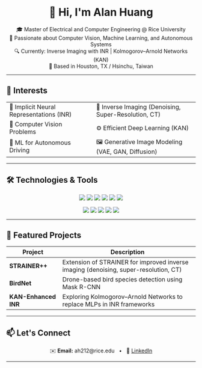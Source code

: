 <h1 align="center">👋 Hi, I'm Alan Huang</h1>

<p align="center">
🎓 Master of Electrical and Computer Engineering @ Rice University  
<br>
🧠 Passionate about Computer Vision, Machine Learning, and Autonomous Systems  
<br>
🔍 Currently: Inverse Imaging with INR | Kolmogorov–Arnold Networks (KAN)  
<br>
📍 Based in Houston, TX / Hsinchu, Taiwan  
</p>

---

## 🔭 Interests
<table>
  <tr>
    <td>📌 Implicit Neural Representations (INR)</td>
    <td>🩻 Inverse Imaging (Denoising, Super-Resolution, CT)</td>
  </tr>
  <tr>
    <td>🧠 Computer Vision Problems</td>
    <td>⚙️ Efficient Deep Learning (KAN)</td>
  </tr>
  <tr>
    <td>🚗 ML for Autonomous Driving</td>
    <td>🖼️ Generative Image Modeling (VAE, GAN, Diffusion)</td>
  </tr>
</table>

---

## 🛠️ Technologies & Tools
<p align="center">
  <img src="https://img.shields.io/badge/Python-3670A0?style=for-the-badge&logo=python&logoColor=white"/>
  <img src="https://img.shields.io/badge/C++-00599C?style=for-the-badge&logo=cplusplus&logoColor=white"/>
  <img src="https://img.shields.io/badge/MATLAB-orange?style=for-the-badge&logo=mathworks&logoColor=white"/>
  <img src="https://img.shields.io/badge/PyTorch-EE4C2C?style=for-the-badge&logo=pytorch&logoColor=white"/>
  <img src="https://img.shields.io/badge/TensorFlow-FF6F00?style=for-the-badge&logo=tensorflow&logoColor=white"/>
  <img src="https://img.shields.io/badge/OpenCV-5C3EE8?style=for-the-badge&logo=opencv&logoColor=white"/>
</p>

<p align="center">
  <img src="https://img.shields.io/badge/ROS-22314E?style=for-the-badge&logo=ros&logoColor=white"/>
  <img src="https://img.shields.io/badge/Docker-2496ED?style=for-the-badge&logo=docker&logoColor=white"/>
  <img src="https://img.shields.io/badge/Linux-FCC624?style=for-the-badge&logo=linux&logoColor=black"/>
  <img src="https://img.shields.io/badge/VSCode-007ACC?style=for-the-badge&logo=visual-studio-code&logoColor=white"/>
  <img src="https://img.shields.io/badge/Git-F05032?style=for-the-badge&logo=git&logoColor=white"/>
</p>

---

## 🚀 Featured Projects

| Project | Description |
|--------|-------------|
| **STRAINER++** | Extension of STRAINER for improved inverse imaging (denoising, super-resolution, CT) |
| **BirdNet** | Drone-based bird species detection using Mask R-CNN |
| **KAN-Enhanced INR** | Exploring Kolmogorov–Arnold Networks to replace MLPs in INR frameworks |

---

## 📫 Let's Connect
<p align="center">
  ✉️ <b>Email:</b> ah212@rice.edu &nbsp; • &nbsp;
  💼 <a href="https://www.linkedin.com/in/alanjy-huang">LinkedIn</a> 
</p>

---
